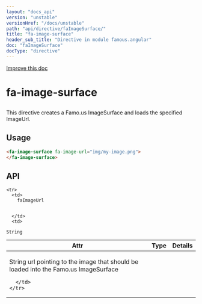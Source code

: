 ```yaml
---
layout: "docs_api"
version: "unstable"
versionHref: "/docs/unstable"
path: "api/directive/faImageSurface/"
title: "fa-image-surface"
header_sub_title: "Directive in module famous.angular"
doc: "faImageSurface"
docType: "directive"
---
```


<div class="improve-docs">
  <a href='https://github.com/FamousInternal/famous-angular/edit/master/src/scripts/directives/fa-image-surface.js#L1'>
    Improve this doc
  </a>
</div>




<h1 class="api-title">

  fa-image-surface



</h1>





This directive creates a Famo.us ImageSurface and loads
the specified ImageUrl.








  
<h2 id="usage">Usage</h2>
  
```html
<fa-image-surface fa-image-url="img/my-image.png">
</fa-image-surface>
```
  
  
<h2 id="api" style="clear:both;">API</h2>

<table class="table" style="margin:0;">
  <thead>
    <tr>
      <th>Attr</th>
      <th>Type</th>
      <th>Details</th>
    </tr>
  </thead>
  <tbody>
    
    <tr>
      <td>
        faImageUrl
        
        
      </td>
      <td>
        
  <code>String</code>
      </td>
      <td>
        <p>String url pointing to the image that should be loaded into the Famo.us ImageSurface</p>

        
      </td>
    </tr>
    
  </tbody>
</table>

  

  





